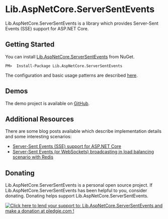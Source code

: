 ﻿# Lib.AspNetCore.ServerSentEvents

Lib.AspNetCore.ServerSentEvents is a library which provides Server-Sent Events (SSE) support for ASP.NET Core.

## Getting Started

You can install [Lib.AspNetCore.ServerSentEvents](https://www.nuget.org/packages/Lib.AspNetCore.ServerSentEvents/) from NuGet.

```
PM>  Install-Package Lib.AspNetCore.ServerSentEvents
```

The configuration and basic usage patterns are described [here](articles/getting-started.md).

## Demos

The demo project is available on [GitHub](https://github.com/tpeczek/Demo.AspNetCore.ServerSentEvents).

## Additional Resources

There are some blog posts available which describe implementation details and some interesting scenarios:

- [Server-Sent Events (SSE) support for ASP.NET Core](https://www.tpeczek.com/2017/02/server-sent-events-sse-support-for.html)
- [Server-Sent Events (or WebSockets) broadcasting in load balancing scenario with Redis](https://www.tpeczek.com/2017/09/server-sent-events-or-websockets.html)

## Donating

Lib.AspNetCore.ServerSentEvents is a personal open source project. If Lib.AspNetCore.ServerSentEvents has been helpful to you, consider donating. Donating helps support Lib.AspNetCore.ServerSentEvents.

<a href='https://pledgie.com/campaigns/33551'><img alt='Click here to lend your support to: Lib.AspNetCore.ServerSentEvents and make a donation at pledgie.com !' src='https://pledgie.com/campaigns/33551.png?skin_name=chrome' border='0' ></a>